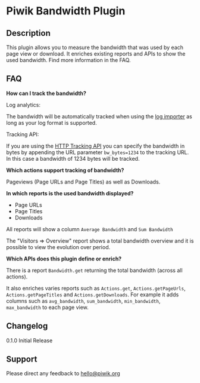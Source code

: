 # Piwik Bandwidth Plugin

## Description

This plugin allows you to measure the bandwidth that was used by each page view or download. 
It enriches existing reports and APIs to show the used bandwidth. Find more information in the FAQ.

## FAQ

__How can I track the bandwidth?__

Log analytics:

The bandwidth will be automatically tracked when using the [log importer](http://piwik.org/log-analytics/) as long as 
your log format is supported.

Tracking API:

If you are using the [HTTP Tracking API](http://developer.piwik.org/api-reference/tracking-api) 
you can specify the bandwidth in bytes by appending the URL parameter `bw_bytes=1234` to the tracking URL. In this case 
a bandwidth of 1234 bytes will be tracked.

__Which actions support tracking of bandwidth?__

Pageviews (Page URLs and Page Titles) as well as Downloads.

__In which reports is the used bandwidth displayed?__

* Page URLs 
* Page Titles
* Downloads

All reports will show a column `Average Bandwidth` and `Sum Bandwidth`

The "Visitors => Overview" report shows a total bandwidth overview and it is possible to view the evolution over period.

__Which APIs does this plugin define or enrich?__

There is a report `Bandwidth.get` returning the total bandwidth (across all actions).

It also enriches varies reports such as `Actions.get`, `Actions.getPageUrls`, `Actions.getPageTitles` and `Actions.getDownloads`.
For example it adds columns such as `avg_bandwidth`, `sum_bandwidth`, `min_bandwidth`, `max_bandwidth` to each page view.

## Changelog

0.1.0 Initial Release

## Support

Please direct any feedback to [hello@piwik.org](mailto:hello@piwik.org)